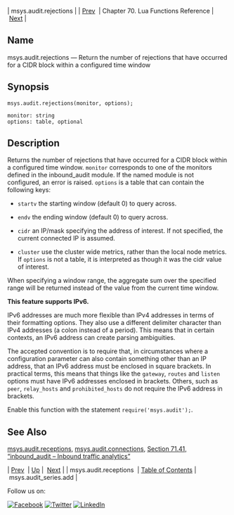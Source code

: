 | msys.audit.rejections |
| [Prev](lua.ref.msys.audit.receptions.php)  | Chapter 70. Lua Functions Reference |  [Next](lua.ref.msys.audit_series.add.php) |

<a name="lua.ref.msys.audit.rejections"></a>
## Name

msys.audit.rejections — Return the number of rejections that have occurred for a CIDR block within a configured time window

<a name="idp17320000"></a>
## Synopsis

`msys.audit.rejections(monitor, options);`

```
monitor: string
options: table, optional
```
<a name="idp17323024"></a>
## Description

Returns the number of rejections that have occurred for a CIDR block within a configured time window. `monitor` corresponds to one of the monitors defined in the inbound_audit module. If the named module is not configured, an error is raised. `options` is a table that can contain the following keys:

*   `startv` the starting window (default 0) to query across.

*   `endv` the ending window (default 0) to query across.

*   `cidr` an IP/mask specifying the address of interest. If not specified, the current connected IP is assumed.

*   `cluster` use the cluster wide metrics, rather than the local node metrics. If `options` is not a table, it is interpreted as though it was the cidr value of interest.

When specifying a window range, the aggregate sum over the specified range will be returned instead of the value from the current time window.

**This feature supports IPv6.**

IPv6 addresses are much more flexible than IPv4 addresses in terms of their formatting options. They also use a different delimiter character than IPv4 addresses (a colon instead of a period). This means that in certain contexts, an IPv6 address can create parsing ambiguities.

The accepted convention is to require that, in circumstances where a configuration parameter can also contain something other than an IP address, that an IPv6 address must be enclosed in square brackets. In practical terms, this means that things like the `gateway`, `routes` and `listen` options must have IPv6 addresses enclosed in brackets. Others, such as `peer`, `relay_hosts` and `prohibited_hosts` do not require the IPv6 address in brackets.

Enable this function with the statement `require('msys.audit');`.

<a name="idp17339408"></a>
## See Also

[msys.audit.receptions](lua.ref.msys.audit.receptions.php "msys.audit.receptions"), [msys.audit.connections](lua.ref.msys.audit.connections.php "msys.audit.connections"), [Section 71.41, “inbound_audit – Inbound traffic analytics”](modules.inbound_audit.php "71.41. inbound_audit – Inbound traffic analytics")

| [Prev](lua.ref.msys.audit.receptions.php)  | [Up](lua.function.details.php) |  [Next](lua.ref.msys.audit_series.add.php) |
| msys.audit.receptions  | [Table of Contents](index.php) |  msys.audit_series.add |

Follow us on:

[![Facebook](https://support.messagesystems.com/images/icon-facebook.png)](http://www.facebook.com/messagesystems) [![Twitter](https://support.messagesystems.com/images/icon-twitter.png)](http://twitter.com/#!/MessageSystems) [![LinkedIn](https://support.messagesystems.com/images/icon-linkedin.png)](http://www.linkedin.com/company/message-systems)